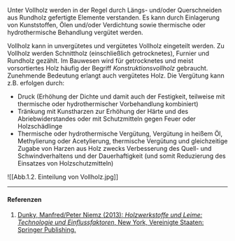 Unter Vollholz werden in der Regel durch Längs- und/oder Querschneiden aus Rundholz gefertigte Elemente verstanden. Es kann durch Einlagerung von Kunststoffen, Ölen und/oder Verdichtung sowie thermische oder hydrothermische Behandlung vergütet werden.

Vollholz kann in unvergütetes und vergütetes Vollholz eingeteilt werden. Zu Vollholz werden Schnittholz (einschließlich getrocknetes), Furnier und Rundholz gezählt.
Im Bauwesen wird für getrocknetes und meist vorsortiertes Holz häufig der Begriff *Konstruktionsvollholz* gebraucht.
Zunehmende Bedeutung erlangt auch vergütetes Holz. Die Vergütung kann z.B. erfolgen durch:
- Druck (Erhöhung der Dichte und damit auch der Festigkeit, teilweise mit thermische oder hydrothermischer Vorbehandlung kombiniert)
- Tränkung mit Kunstharzen zur Erhöhung der Härte und des Abriebwiderstandes oder mit Schutzmitteln gegen Feuer oder Holzschädlinge
- Thermische oder hydrothermische Vergütung, Vergütung in heißem Öl, Methylierung oder Acetylierung, thermische Vergütung und gleichzeitige Zugabe von Harzen aus Holz zwecks Verbesserung des Quell- und Schwindverhaltens und der Dauerhaftigkeit (und somit Reduzierung des Einsatzes von Holzschutzmitteln)

![[Abb.1.2. Einteilung von Vollholz.jpg]]

---
#### Referenzen 
1. [Dunky, Manfred/Peter Niemz (2013): _Holzwerkstoffe und Leime: Technologie und Einflussfaktoren_, New York, Vereinigte Staaten: Springer Publishing.](obsidian://open?vault=Hochschule&file=Books%2FHolzwerkstoffe%20und%20Leime%20%E2%80%93%20Technologie%20und%20Einflussfaktoren.pdf)